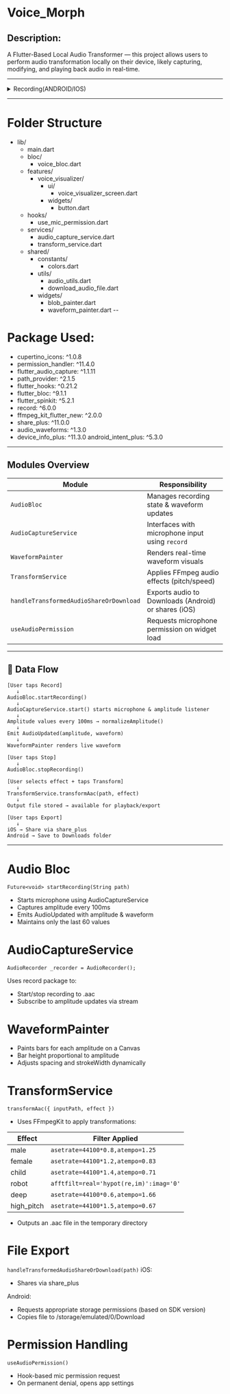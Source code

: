 # Voice_Morph

## Description:

A Flutter-Based Local Audio Transformer — this project allows users to perform audio transformation locally on their device, likely capturing, modifying, and playing back audio in real-time.

---

<details><summary>Recording(ANDROID/IOS)</summary>

### ANDROID

https://github.com/user-attachments/assets/c1cc1010-9c06-466b-a127-80497bd49ef4

### IOS

https://github.com/user-attachments/assets/b385cf21-bf50-4d99-8c5b-7d5fc064aa4c


</details> 

---
# Folder Structure

- lib/
  - main.dart
  - bloc/
    - voice_bloc.dart
  - features/
    - voice_visualizer/
      - ui/
        - voice_visualizer_screen.dart
      - widgets/
        - button.dart
  - hooks/
    - use_mic_permission.dart
  - services/
    - audio_capture_service.dart
    - transform_service.dart
  - shared/
    - constants/
      - colors.dart
    - utils/
      - audio_utils.dart
      - download_audio_file.dart
    - widgets/
      - blob_painter.dart
      - waveform_painter.dart
--
# Package Used:
  - cupertino_icons: ^1.0.8
  - permission_handler: ^11.4.0
  - flutter_audio_capture: ^1.1.11
  - path_provider: ^2.1.5
  - flutter_hooks: ^0.21.2
  - flutter_bloc: ^9.1.1
  - flutter_spinkit: ^5.2.1
  - record: ^6.0.0
  - ffmpeg_kit_flutter_new: ^2.0.0
  - share_plus: ^11.0.0
  - audio_waveforms: ^1.3.0
  - device_info_plus: ^11.3.0
  android_intent_plus: ^5.3.0

---
##  Modules Overview

| Module | Responsibility |
|--------|----------------|
| `AudioBloc` | Manages recording state & waveform updates |
| `AudioCaptureService` | Interfaces with microphone input using `record` |
| `WaveformPainter` | Renders real-time waveform visuals |
| `TransformService` | Applies FFmpeg audio effects (pitch/speed) |
| `handleTransformedAudioShareOrDownload` | Exports audio to Downloads (Android) or shares (iOS) |
| `useAudioPermission` | Requests microphone permission on widget load |

---

## 🔁 Data Flow

```plaintext
[User taps Record]
   ↓
AudioBloc.startRecording()
   ↓
AudioCaptureService.start() starts microphone & amplitude listener
   ↓
Amplitude values every 100ms → normalizeAmplitude()
   ↓
Emit AudioUpdated(amplitude, waveform)
   ↓
WaveformPainter renders live waveform

[User taps Stop]
   ↓
AudioBloc.stopRecording()

[User selects effect + taps Transform]
   ↓
TransformService.transformAac(path, effect)
   ↓
Output file stored → available for playback/export

[User taps Export]
   ↓
iOS → Share via share_plus
Android → Save to Downloads folder
```

---

# Audio Bloc
`Future<void> startRecording(String path)`
- Starts microphone using AudioCaptureService
- Captures amplitude every 100ms
- Emits AudioUpdated with amplitude & waveform
- Maintains only the last 60 values


# AudioCaptureService
`AudioRecorder _recorder = AudioRecorder();`

Uses record package to:
- Start/stop recording to .aac
- Subscribe to amplitude updates via stream


# WaveformPainter

- Paints bars for each amplitude on a Canvas
- Bar height proportional to amplitude
- Adjusts spacing and strokeWidth dynamically

# TransformService

`transformAac({ inputPath, effect })`

- Uses FFmpegKit to apply transformations:

| Effect      | Filter Applied                          |
| ----------- | --------------------------------------- |
| male        | `asetrate=44100*0.8,atempo=1.25`        |
| female      | `asetrate=44100*1.2,atempo=0.83`        |
| child       | `asetrate=44100*1.4,atempo=0.71`        |
| robot       | `afftfilt=real='hypot(re,im)':imag='0'` |
| deep        | `asetrate=44100*0.6,atempo=1.66`        |
| high\_pitch | `asetrate=44100*1.5,atempo=0.67`        |

- Outputs an .aac file in the temporary directory

# File Export

`handleTransformedAudioShareOrDownload(path)`
iOS:
- Shares via share_plus

Android:
- Requests appropriate storage permissions (based on SDK version)
- Copies file to /storage/emulated/0/Download

#  Permission Handling

`useAudioPermission()`

- Hook-based mic permission request
- On permanent denial, opens app settings


